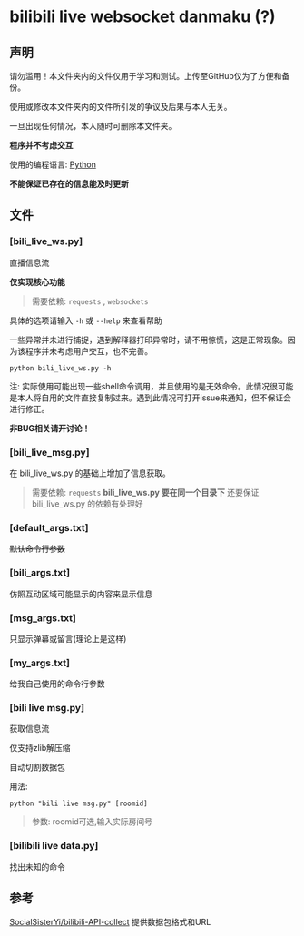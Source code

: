# bilibili live websocket danmaku (?)

## 声明

请勿滥用！本文件夹内的文件仅用于学习和测试。上传至GitHub仅为了方便和备份。

使用或修改本文件夹内的文件所引发的争议及后果与本人无关。

一旦出现任何情况，本人随时可删除本文件夹。

**程序并不考虑交互**

使用的编程语言: [Python](https://www.python.org/)

**不能保证已存在的信息能及时更新**

## 文件

### [bili_live_ws.py]

直播信息流

**仅实现核心功能**

> 需要依赖: `requests` , `websockets`

具体的选项请输入 `-h` 或 `--help` 来查看帮助

一些异常并未进行捕捉，遇到解释器打印异常时，请不用惊慌，这是正常现象。因为该程序并未考虑用户交互，也不完善。

```shell
python bili_live_ws.py -h
```

注: 实际使用可能出现一些shell命令调用，并且使用的是无效命令。此情况很可能是本人将自用的文件直接复制过来。遇到此情况可打开issue来通知，但不保证会进行修正。

**非BUG相关请开讨论！**

### [bili_live_msg.py]

在 bili_live_ws.py 的基础上增加了信息获取。

> 需要依赖: `requests`
> **bili_live_ws.py 要在同一个目录下**
> 还要保证 bili_live_ws.py 的依赖有处理好

### [default_args.txt]

~~默认命令行参数~~

### [bili_args.txt]

仿照互动区域可能显示的内容来显示信息

### [msg_args.txt]

只显示弹幕或留言(理论上是这样)

### [my_args.txt]

给我自己使用的命令行参数

### [bili live msg.py]

获取信息流

仅支持zlib解压缩

自动切割数据包

用法:
```shell
python "bili live msg.py" [roomid]
```
> 参数: roomid可选,输入实际房间号

### [bilibili live data.py]

找出未知的命令

## 参考

[SocialSisterYi/bilibili-API-collect](https://github.com/SocialSisterYi/bilibili-API-collect) 提供数据包格式和URL
